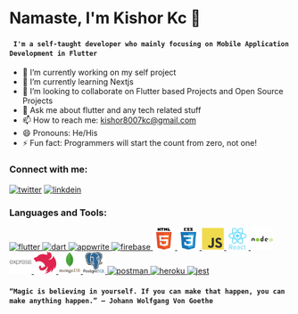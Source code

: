 <h1 align="left">Namaste, I'm Kishor Kc 👋</h1>

#### ``` I'm a self-taught developer who mainly focusing on Mobile Application Development in Flutter```

- 🔭 I’m currently working on my self project
- 🌱 I’m currently learning Nextjs
- 👯 I’m looking to collaborate on Flutter based Projects and Open Source Projects
- 💬 Ask me about flutter and any tech related stuff
- 📫 How to reach me: kishor8007kc@gmail.com
- 😄 Pronouns: He/His
- ⚡ Fun fact: Programmers will start the count from zero, not one!
<!-- - 🤔 I’m looking for help with s -->


<h3 align="left">Connect with me:</h3>
<p align="left">
<a href="https://twitter.com/devkishor8007" target="blank"><img align="center" src="https://raw.githubusercontent.com/rahuldkjain/github-profile-readme-generator/master/src/images/icons/Social/twitter.svg" alt="twitter" height="23" width="40" /></a>
<a href="https://www.linkedin.com/in/devkishor8007/" target="blank"><img align="center" src="https://raw.githubusercontent.com/rahuldkjain/github-profile-readme-generator/master/src/images/icons/Social/linked-in-alt.svg" alt="linkdein" height="23" width="40" /></a>
</p>

<!-- <h3 align="left">Blog Posts:</h3>
<a href="https://flutterhope.com/learn-responsive-design-in-flutter/" target="_blank">01 Learn Responsive Design in Flutter</a> -->

<h3 align="left">Languages and Tools:</h3>
<p align="left"> 

<a href="https://flutter.dev" target="_blank"> <img src="https://www.vectorlogo.zone/logos/flutterio/flutterio-icon.svg" alt="flutter" width="40" height="40"/> </a> 
<a href="https://dart.dev" target="_blank"> <img src="https://www.vectorlogo.zone/logos/dartlang/dartlang-icon.svg" alt="dart" width="40" height="40"/> </a> <a href="https://appwrite.io" target="_blank"> <img src="https://www.vectorlogo.zone/logos/appwriteio/appwriteio-icon.svg" alt="appwrite" width="40" height="40"/> </a>
<a href="https://firebase.google.com/" target="_blank" rel="noreferrer"> <img src="https://www.vectorlogo.zone/logos/firebase/firebase-icon.svg" alt="firebase" width="40" height="40"/> </a>
  <a href="https://www.w3.org/html/" target="_blank"> <img src="https://raw.githubusercontent.com/devicons/devicon/master/icons/html5/html5-original-wordmark.svg" alt="html5" width="40" height="40"/> </a> 
<a href="https://www.w3schools.com/css/" target="_blank"> <img src="https://raw.githubusercontent.com/devicons/devicon/master/icons/css3/css3-original-wordmark.svg" alt="css3" width="40" height="40"/> </a> 
<a href="https://developer.mozilla.org/en-US/docs/Web/JavaScript" target="_blank"> <img src="https://raw.githubusercontent.com/devicons/devicon/master/icons/javascript/javascript-original.svg" alt="javascript" width="40" height="40"/> </a> 
<a href="https://reactjs.org/" target="_blank" rel="noreferrer"> <img src="https://raw.githubusercontent.com/devicons/devicon/master/icons/react/react-original-wordmark.svg" alt="react" width="40" height="40"/> </a>
<a href="https://nodejs.org" target="_blank"> <img src="https://raw.githubusercontent.com/devicons/devicon/master/icons/nodejs/nodejs-original-wordmark.svg" alt="nodejs" width="40" height="40"/> </a> 
 <a href="https://expressjs.com" target="_blank"> <img src="https://raw.githubusercontent.com/devicons/devicon/master/icons/express/express-original-wordmark.svg" alt="express" width="40" height="40"/> </a> 
  <a href="https://nestjs.com/" target="_blank" rel="noreferrer"> <img src="https://raw.githubusercontent.com/devicons/devicon/master/icons/nestjs/nestjs-plain.svg" alt="nestjs" width="40" height="40"/> </a>
<a href="https://www.mongodb.com/" target="_blank"> <img src="https://raw.githubusercontent.com/devicons/devicon/master/icons/mongodb/mongodb-original-wordmark.svg" alt="mongodb" width="40" height="40"/> </a> 
<a href="https://www.postgresql.org" target="_blank" rel="noreferrer"> <img src="https://raw.githubusercontent.com/devicons/devicon/master/icons/postgresql/postgresql-original-wordmark.svg" alt="postgresql" width="40" height="40"/> </a> 
<a href="https://postman.com" target="_blank"> <img src="https://www.vectorlogo.zone/logos/getpostman/getpostman-icon.svg" alt="postman" width="40" height="40"/> </a>
<a href="https://heroku.com" target="_blank"> <img src="https://www.vectorlogo.zone/logos/heroku/heroku-icon.svg" alt="heroku" width="40" height="40"/> </a> 
<a href="https://jestjs.io" target="_blank" rel="noreferrer"> <img src="https://www.vectorlogo.zone/logos/jestjsio/jestjsio-icon.svg" alt="jest" width="40" height="40"/> </a>  
</p>

<!-- <p><img align="left" src="https://github-readme-stats.vercel.app/api/top-langs?username=devkishor8007&show_icons=true&locale=en&layout=compact" alt="devkishor8007" /></p>

<p>&nbsp;<img align="center" src="https://github-readme-stats.vercel.app/api?username=devkishor8007&show_icons=true&locale=en" alt="devkishor8007" /></p> -->


#### ``` “Magic is believing in yourself. If you can make that happen, you can make anything happen.” – Johann Wolfgang Von Goethe ```
